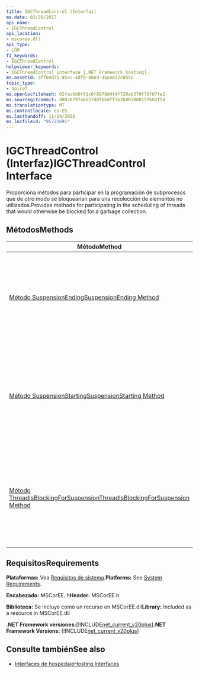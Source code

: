 ```yaml
---
title: IGCThreadControl (Interfaz)
ms.date: 03/30/2017
api_name:
- IGCThreadControl
api_location:
- mscoree.dll
api_type:
- COM
f1_keywords:
- IGCThreadControl
helpviewer_keywords:
- IGCThreadControl interface [.NET Framework hosting]
ms.assetid: 3ff04d75-85ac-4df9-886d-dbaa037c0552
topic_type:
- apiref
ms.openlocfilehash: 02facbb0ff1c0f8978d4f4f720ab370f70f07fe2
ms.sourcegitcommit: d8020797a6657d0fbbdff362b80300815f682f94
ms.translationtype: MT
ms.contentlocale: es-ES
ms.lasthandoff: 11/24/2020
ms.locfileid: "95721691"
---
```

# <a name="igcthreadcontrol-interface"></a><span data-ttu-id="bb496-102">IGCThreadControl (Interfaz)</span><span class="sxs-lookup"><span data-stu-id="bb496-102">IGCThreadControl Interface</span></span>

<span data-ttu-id="bb496-103">Proporciona métodos para participar en la programación de subprocesos que de otro modo se bloquearían para una recolección de elementos no utilizados.</span><span class="sxs-lookup"><span data-stu-id="bb496-103">Provides methods for participating in the scheduling of threads that would otherwise be blocked for a garbage collection.</span></span>  
  
## <a name="methods"></a><span data-ttu-id="bb496-104">Métodos</span><span class="sxs-lookup"><span data-stu-id="bb496-104">Methods</span></span>  
  
|<span data-ttu-id="bb496-105">Método</span><span class="sxs-lookup"><span data-stu-id="bb496-105">Method</span></span>|<span data-ttu-id="bb496-106">Descripción</span><span class="sxs-lookup"><span data-stu-id="bb496-106">Description</span></span>|  
|------------|-----------------|  
|[<span data-ttu-id="bb496-107">Método SuspensionEnding</span><span class="sxs-lookup"><span data-stu-id="bb496-107">SuspensionEnding Method</span></span>](igcthreadcontrol-suspensionending-method.md)|<span data-ttu-id="bb496-108">Notifica al host que el Runtime está reanudando los subprocesos después de una recolección de elementos no utilizados u otra suspensión.</span><span class="sxs-lookup"><span data-stu-id="bb496-108">Notifies the host that the runtime is resuming threads after a garbage collection or other suspension.</span></span>|  
|[<span data-ttu-id="bb496-109">Método SuspensionStarting</span><span class="sxs-lookup"><span data-stu-id="bb496-109">SuspensionStarting Method</span></span>](igcthreadcontrol-suspensionstarting-method.md)|<span data-ttu-id="bb496-110">Notifica al host que el motor en tiempo de ejecución está iniciando una suspensión de subprocesos para una recolección de elementos no utilizados u otra suspensión.</span><span class="sxs-lookup"><span data-stu-id="bb496-110">Notifies the host that the runtime is beginning a thread suspension for a garbage collection or other suspension.</span></span>|  
|[<span data-ttu-id="bb496-111">Método ThreadIsBlockingForSuspension</span><span class="sxs-lookup"><span data-stu-id="bb496-111">ThreadIsBlockingForSuspension Method</span></span>](igcthreadcontrol-threadisblockingforsuspension-method.md)|<span data-ttu-id="bb496-112">Notifica al host que el subproceso que realiza la llamada está a punto de bloquearse, quizás para una recolección de elementos no utilizados u otra suspensión.</span><span class="sxs-lookup"><span data-stu-id="bb496-112">Notifies the host that the thread making the call is about to block, perhaps for a garbage collection or other suspension.</span></span>|  
  
## <a name="requirements"></a><span data-ttu-id="bb496-113">Requisitos</span><span class="sxs-lookup"><span data-stu-id="bb496-113">Requirements</span></span>  

 <span data-ttu-id="bb496-114">**Plataformas:** Vea [Requisitos de sistema](../../get-started/system-requirements.md).</span><span class="sxs-lookup"><span data-stu-id="bb496-114">**Platforms:** See [System Requirements](../../get-started/system-requirements.md).</span></span>  
  
 <span data-ttu-id="bb496-115">**Encabezado:** MSCorEE. h</span><span class="sxs-lookup"><span data-stu-id="bb496-115">**Header:** MSCorEE.h</span></span>  
  
 <span data-ttu-id="bb496-116">**Biblioteca:** Se incluye como un recurso en MSCorEE.dll</span><span class="sxs-lookup"><span data-stu-id="bb496-116">**Library:** Included as a resource in MSCorEE.dll</span></span>  
  
 <span data-ttu-id="bb496-117">**.NET Framework versiones:**[!INCLUDE[net_current_v20plus](../../../../includes/net-current-v20plus-md.md)]</span><span class="sxs-lookup"><span data-stu-id="bb496-117">**.NET Framework Versions:** [!INCLUDE[net_current_v20plus](../../../../includes/net-current-v20plus-md.md)]</span></span>  
  
## <a name="see-also"></a><span data-ttu-id="bb496-118">Consulte también</span><span class="sxs-lookup"><span data-stu-id="bb496-118">See also</span></span>

- [<span data-ttu-id="bb496-119">Interfaces de hospedaje</span><span class="sxs-lookup"><span data-stu-id="bb496-119">Hosting Interfaces</span></span>](hosting-interfaces.md)

